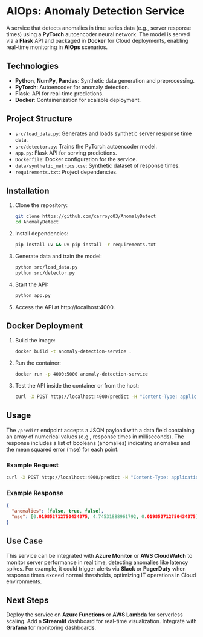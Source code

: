 # AIOps: Anomaly Detection Service

A service that detects anomalies in time series data (e.g., server response times) using a **PyTorch** autoencoder neural network. The model is served via a **Flask** API and packaged in **Docker** for Cloud deployments, enabling real-time monitoring in **AIOps** scenarios.

## Technologies
- **Python**, **NumPy**, **Pandas**: Synthetic data generation and preprocessing.
- **PyTorch**: Autoencoder for anomaly detection.
- **Flask**: API for real-time predictions.
- **Docker**: Containerization for scalable deployment.

## Project Structure
- `src/load_data.py`: Generates and loads synthetic server response time data.
- `src/detector.py`: Trains the PyTorch autoencoder model.
- `app.py`: Flask API for serving predictions.
- `Dockerfile`: Docker configuration for the service.
- `data/synthetic_metrics.csv`: Synthetic dataset of response times.
- `requirements.txt`: Project dependencies.

## Installation
1. Clone the repository:
   ```bash
   git clone https://github.com/carroyo03/AnomalyDetect
   cd AnomalyDetect
    ```
2. Install dependencies:
    ```bash
    pip install uv && uv pip install -r requirements.txt
    ```


3. Generate data and train the model:
    ```bash
    python src/load_data.py
    python src/detector.py
    ```


4. Start the API:
    ```bash
    python app.py
    ```

5. Access the API at http://localhost:4000.

## Docker Deployment

1. Build the image:
    ```bash
    docker build -t anomaly-detection-service .
    ```

2. Run the container:
    ```bash
    docker run -p 4000:5000 anomaly-detection-service
    ```

3. Test the API inside the container or from the host:
    ```bash
    curl -X POST http://localhost:4000/predict -H "Content-Type: application/json" -d '{"data": [100, 200, 100]}' # Example request
    ```


## Usage
The `/predict` endpoint accepts a JSON payload with a data field containing an array of numerical values (e.g., response times in milliseconds). The response includes a list of booleans (anomalies) indicating anomalies and the mean squared error (mse) for each point.

### Example Request
```bash
curl -X POST http://localhost:4000/predict -H "Content-Type: application/json" -d '{"data": [100, 300, 100]}'
```
### Example Response

```json
{
  "anomalies": [false, true, false],
  "mse": [0.019852712750434875, 4.74531888961792, 0.019852712750434875]
}
```


## Use Case
This service can be integrated with **Azure Monitor** or **AWS CloudWatch** to monitor server performance in real time, detecting anomalies like latency spikes. For example, it could trigger alerts via **Slack** or **PagerDuty** when response times exceed normal thresholds, optimizing IT operations in Cloud environments.



## Next Steps

Deploy the service on **Azure Functions** or **AWS Lambda** for serverless scaling.
Add a **Streamlit** dashboard for real-time visualization.
Integrate with **Grafana** for monitoring dashboards.



